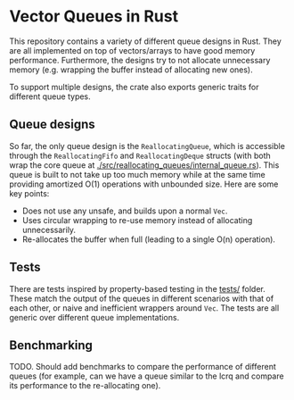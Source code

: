 # Vector Queues in Rust

This repository contains a variety of different queue designs in Rust. They are all implemented on top of vectors/arrays to have good memory performance. Furthermore, the designs try to not allocate unnecessary memory (e.g. wrapping the buffer instead of allocating new ones).

To support multiple designs, the crate also exports generic traits for different queue types.

## Queue designs

So far, the only queue design is the `ReallocatingQueue`, which is accessible through the `ReallocatingFifo` and `ReallocatingDeque` structs (with both wrap the core queue at [./src/reallocating_queues/internal_queue.rs](./src/reallocating_queues/internal_queue.rs)). This queue is built to not take up too much memory while at the same time providing amortized O(1) operations with unbounded size. Here are some key points:
- Does not use any unsafe, and builds upon a normal `Vec`.
- Uses circular wrapping to re-use memory instead of allocating unnecessarily.
- Re-allocates the buffer when full (leading to a single O(n) operation).

## Tests

There are tests inspired by property-based testing in the [tests/](./tests/) folder. These match the output of the queues in different scenarios with that of each other, or naive and inefficient wrappers around `Vec`. The tests are all generic over different queue implementations.

## Benchmarking

TODO. Should add benchmarks to compare the performance of different queues (for example, can we have a queue similar to the lcrq and compare its performance to the re-allocating one).
